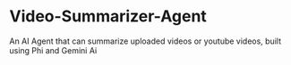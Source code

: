 # Video-Summarizer-Agent
An AI Agent that can summarize uploaded videos or youtube videos, built using Phi and Gemini Ai
